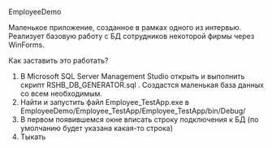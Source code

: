 EmployeeDemo

Маленькое приложение, созданное в рамках одного из интервью.
Реализует базовую работу с БД сотрудников некоторой фирмы через WinForms.

Как заставить это работать?
1) В Microsoft SQL Server Management Studio открыть и выполнить скрипт RSHB_DB_GENERATOR.sql . Создастся маленькая база данных со всем необходимым.
2) Найти и запустить файл Employee_TestApp.exe в EmployeeDemo/Employee_TestApp/Employee_TestApp/bin/Debug/
3) В первом появившемся окне вписать строку подключения к БД (по умолчанию будет указана какая-то строка)
4) Тыкать
